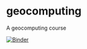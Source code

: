 # geocomputing
A geocomputing course

[![Binder](http://mybinder.org/badge.svg)](http://mybinder.org:/repo/agile-geoscience/geocomputing)
